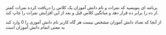 برنامه ای بنویسید که نمرات و نام دانش آموزان یک کلاس را دریافت کرده نمرات کمتر از ده را برابر ده قرار دهد و میانگین کلاس قبل و بعد از این افزایش نمرات را چاپ کند.

از آنجا که تعداد دانش آموزان مشخص نیست هر گاه کاربر نام دانش آموزی را 0 وارد کند به معنی اتمام دانش آموزان است